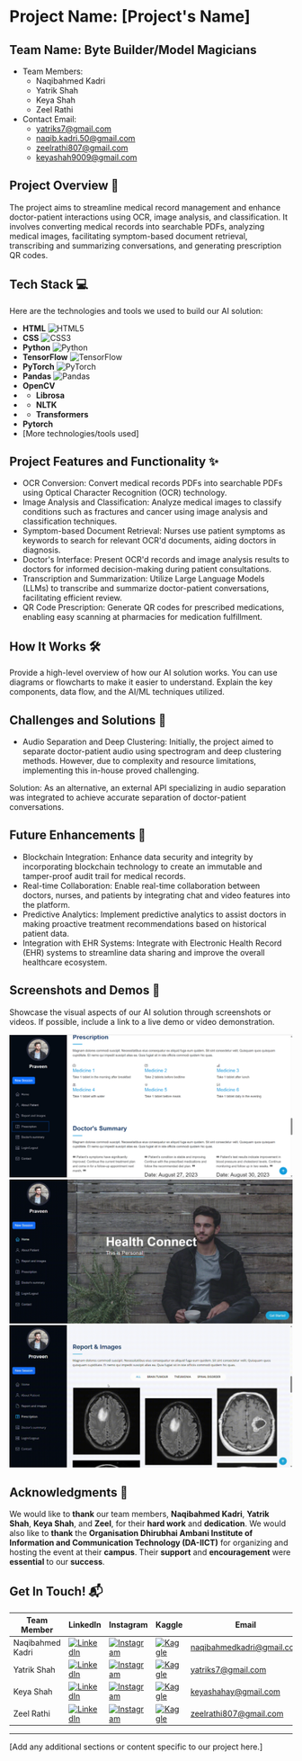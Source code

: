 # Project Name: [Project's Name]

## Team Name: Byte Builder/Model Magicians
- Team Members:
    * Naqibahmed Kadri
    * Yatrik Shah
    * Keya Shah
    * Zeel Rathi
- Contact Email:
    * yatriks7@gmail.com
    * naqib.kadri.50@gmail.com
    * zeelrathi807@gmail.com
    * keyashah9009@gmail.com

## Project Overview 🚀
The project aims to streamline medical record management and enhance doctor-patient interactions using OCR, image analysis, and classification. It involves converting medical records into searchable PDFs, analyzing medical images, facilitating symptom-based document retrieval, transcribing and summarizing conversations, and generating prescription QR codes.

## Tech Stack 💻

Here are the technologies and tools we used to build our AI solution:

* **HTML** <img src="https://img.shields.io/badge/HTML5-E34F2C?style=for-the-badge&logo=html5" alt="HTML5">
* **CSS** <img src="https://img.shields.io/badge/CSS3-1572B6?style=for-the-badge&logo=css3" alt="CSS3">
* **Python** <img src="https://img.shields.io/badge/Python-3776AB?style=for-the-badge&logo=python" alt="Python">
* **TensorFlow** <img src="https://img.shields.io/badge/TensorFlow-%23FF6F00?style=for-the-badge&logo=tensorflow" alt="TensorFlow">
* **PyTorch** <img src="https://img.shields.io/badge/PyTorch-%23EE4C2C?style=for-the-badge&logo=pytorch" alt="PyTorch">
* **Pandas** <img src="https://img.shields.io/badge/Pandas-%2317BECF?style=for-the-badge&logo=pandas" alt="Pandas">
* **OpenCV**
* * **Librosa**
* * **NLTK**
* * **Transformers**
* **Pytorch**
* [More technologies/tools used]


## Project Features and Functionality ✨
- OCR Conversion: Convert medical records PDFs into searchable PDFs using Optical Character Recognition (OCR) technology.
- Image Analysis and Classification: Analyze medical images to classify conditions such as fractures and cancer using image analysis and classification techniques.
- Symptom-based Document Retrieval: Nurses use patient symptoms as keywords to search for relevant OCR'd documents, aiding doctors in diagnosis.
- Doctor's Interface: Present OCR'd records and image analysis results to doctors for informed decision-making during patient consultations.
- Transcription and Summarization: Utilize Large Language Models (LLMs) to transcribe and summarize doctor-patient conversations, facilitating efficient review.
- QR Code Prescription: Generate QR codes for prescribed medications, enabling easy scanning at pharmacies for medication fulfillment.

## How It Works 🛠️
Provide a high-level overview of how our AI solution works. You can use diagrams or flowcharts to make it easier to understand. Explain the key components, data flow, and the AI/ML techniques utilized.

## Challenges and Solutions 🧠
* Audio Separation and Deep Clustering: Initially, the project aimed to separate doctor-patient audio using spectrogram and deep clustering methods. However, due to complexity and resource limitations, implementing this in-house proved challenging.

Solution: As an alternative, an external API specializing in audio separation was integrated to achieve accurate separation of doctor-patient conversations.

## Future Enhancements 🚧
* Blockchain Integration: Enhance data security and integrity by incorporating blockchain technology to create an immutable and tamper-proof audit trail for medical records.
* Real-time Collaboration: Enable real-time collaboration between doctors, nurses, and patients by integrating chat and video features into the platform.
* Predictive Analytics: Implement predictive analytics to assist doctors in making proactive treatment recommendations based on historical patient data.
* Integration with EHR Systems: Integrate with Electronic Health Record (EHR) systems to streamline data sharing and improve the overall healthcare ecosystem.

## Screenshots and Demos 📸
Showcase the visual aspects of our AI solution through screenshots or videos. If possible, include a link to a live demo or video demonstration.

!['UI'](./a.png)
!['UI Videos](./r1.gif)
!['Brain](./r2.gif)


## Acknowledgments 🙌

We would like to **thank** our team members, **Naqibahmed Kadri**, **Yatrik Shah**, **Keya Shah**, and **Zeel**, for their **hard work** and **dedication**. We would also like to **thank** the **Organisation Dhirubhai Ambani Institute of Information and Communication Technology (DA-IICT)** for organizing and hosting the event at their **campus**. Their **support** and **encouragement** were **essential** to our **success**.

## Get In Touch! 📬


| Team Member | LinkedIn | Instagram | Kaggle | Email |
|---|---|---|---|---|
| Naqibahmed Kadri | [![LinkedIn](https://img.shields.io/badge/LinkedIn-%230077B5.svg?style=for-the-badge&logo=linkedin)](https://www.linkedin.com/in/naqibahmed-kadri/) | [![Instagram](https://img.shields.io/badge/Instagram-%23E440AF.svg?style=for-the-badge&logo=instagram)](https://www.instagram.com/nakibahmedkadri/) | [![Kaggle](https://img.shields.io/badge/Kaggle-%2320B2AA.svg?style=for-the-badge&logo=kaggle)](https://www.kaggle.com/nakibahmedkadri) | [naqibahmedkadri@gmail.com](mailto:naqibahmedkadri@gmail.com) |
| Yatrik Shah | [![LinkedIn](https://img.shields.io/badge/LinkedIn-%230077B5.svg?style=for-the-badge&logo=linkedin)](https://www.linkedin.com/in/yatrikshah/) | [![Instagram](https://img.shields.io/badge/Instagram-%23E440AF.svg?style=for-the-badge&logo=instagram)](https://www.instagram.com/yatrikshah/) | [![Kaggle](https://img.shields.io/badge/Kaggle-%2320B2AA.svg?style=for-the-badge&logo=kaggle)](https://www.kaggle.com/yatrikshah) | [yatriks7@gmail.com](mailto:yatriks7@gmail.com) |
| Keya Shah | [![LinkedIn](https://img.shields.io/badge/LinkedIn-%230077B5.svg?style=for-the-badge&logo=linkedin)](https://www.linkedin.com/in/keyashahay/) | [![Instagram](https://img.shields.io/badge/Instagram-%23E440AF.svg?style=for-the-badge&logo=instagram)](https://www.instagram.com/keyashahay/) | [![Kaggle](https://img.shields.io/badge/Kaggle-%2320B2AA.svg?style=for-the-badge&logo=kaggle)](https://www.kaggle.com/keyashahay) | [keyashahay@gmail.com](mailto:keyashahay@gmail.com) |
| Zeel Rathi | [![LinkedIn](https://img.shields.io/badge/LinkedIn-%230077B5.svg?style=for-the-badge&logo=linkedin)](https://www.linkedin.com/in/zeel-shah-5c68b81a0/) | [![Instagram](https://img.shields.io/badge/Instagram-%23E440AF.svg?style=for-the-badge&logo=instagram)](https://www.instagram.com/zeel_shah/) | [![Kaggle](https://img.shields.io/badge/Kaggle-%2320B2AA.svg?style=for-the-badge&logo=kaggle)](https://www.kaggle.com/zeelshah) | [zeelrathi807@gmail.com](mailto:zeelrathi807@gmail.com) |


---


[Add any additional sections or content specific to our project here.]
